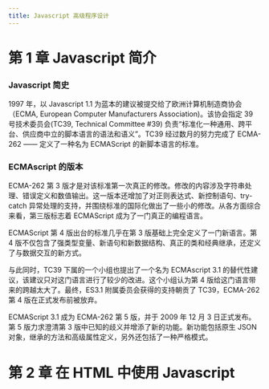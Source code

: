 ```yaml
---
title: Javascript 高级程序设计
---
```


第 1 章 Javascript 简介
======================

### Javascript 简史

1997 年，以 Javascript 1.1 为蓝本的建议被提交给了欧洲计算机制造商协会（ECMA, European Computer Manufacturers Association)。该协会指定 39 号技术委员会(TC39, Technical Committee #39) 负责“标准化一种通用、跨平台、供应商中立的脚本语言的语法和语义”。TC39 经过数月的努力完成了 ECMA-262 —— 定义了一种名为 ECMAScript 的新脚本语言的标准。

### ECMAscript 的版本

ECMA-262 第 3 版才是对该标准第一次真正的修改。修改的内容涉及字符串处理、错误定义和数值输出。这一版本还增加了对正则表达式、新控制语句、try-catch 异常处理的支持，并围绕标准的国际化做出了一些小的修改。从各方面综合来看，第三版标志着 ECMAScript 成为了一门真正的编程语言。

ECMAScript 第 4 版出台的标准几乎在第 3 版基础上完全定义了一门新语言。第 4 版不仅包含了强类型变量、新语句和新数据结构、真正的类和经典继承，还定义了与数据交互的新方式。

与此同时，TC39 下属的一个小组也提出了一个名为 ECMAscript 3.1 的替代性建议，该建议只对这门语言进行了较少的改进。这个小组认为第 4 版给这门语言带来的跨越太大了。最终，ES3.1 附属委员会获得的支持朝贡了 TC39，ECMA-262 第 4 版在正式发布前被放弃。

ECMAScript 3.1 成为 ECMA-262 第 5 版，并于 2009 年 12 月 3 日正式发布。第 5 版力求澄清第 3 版中已知的歧义并增添了新的功能。新功能包括原生 JSON 对象，继承的方法和高级属性定义，另外还包括了一种严格模式。

第 2 章 在 HTML 中使用 Javascript
================================

### <script> 元素

按照传统的做法，所有 `<script>` 元素都应该放在页面的 `<head>` 元素中，这种做法的目的是把所有外部文件（包括 CSS 文件和 Javascript 文件）的引用都放在相同的地方。可是，在文档的 `<head>` 元素中包含所有 Javascript 文件，意味着必须等到全部 Javascript 代码都被下载、解析和执行完成以后，才能开始呈现页面的内容（浏览器在遇到 `<body>` 标签才开始呈现内容）。对于那些需要很多 Javascript 代码的页面来说，这无疑会导致浏览器在呈现页面时出现明显的延迟，而延迟期间的浏览器窗口将是一片空白。为了避免这个问题，现代 Web 应用程序一般把全部 Javascript 引用放在 `<body>` 元素中页面内容的后面。

第 3 章 基本概念
===============

### 标识符

所谓标识符，就是指变量、函数、属性的名字，或者函数的参数。标识符可以是按照下列格式规则组合起来的一个或多个字符：

- 第一个字符必须是一个字母、下划线或一个美元符号($)；
- 其它字符可以是字母、下划线、美元符号或数字。

### 数据类型

ECMAScript 中有 5 种基本数据类型：Undefined、Null、Boolean、Number 和 String。还有 1 种复杂数据类型 —— Object。

### typeof 操作符

对一个值使用 `typeof` 操作符可能返回下列某个字符串：

- "undefined" —— 如果这个指未定义；
- "boolean" —— 如果这个值是布尔值；
- "string" —— 如果这个值是字符串；
- "number" —— 如果这个值是数值；
- "object" —— 如果这个值是对象或 null；
- "function" —— 如果这个值是函数。

### Undefined 类型

Undefined 类型只有一个值，即特殊的 `undefined`。在使用 `var` 声明变量但未对其初始化时，这个变量的值就是 `undefined`。

一般而言，不存在需要显式地把一个变量设置为 `undefined` 值得情况。字面值 `undefined` 的主要目的是用于比较，为了正式区分空对象指针与未经初始化的变量。

包含 `undefined` 值得变量和尚未定义的变量是不一样的，使用尚未定义的变量会导致一个错误。对于尚未声明过的变量，只能执行一项操作，即使用 `typeof` 操作符检测其数据类型。

对未初始化的变量执行 `typeof` 操作符会返回 `undefined` 值，对未声明的变量执行 `typeof` 操作符同样也会返回 `undefined` 值。

即使未初始化的变量会自动获得 undefined 值，但显式地初始化变量依然是明智的选择。如果能做到这一点，那么当 typeof 操作符返回 "undefined" 值时，我们就知道被检测的变量还没有被声明，而不是尚未初始化。

### Null 类型

Null 类型是第二个只有一个值的数据类型，这个特殊的值是 null。从逻辑角度看，null 值表示一个空对象指针，而这也正是使用 typeof 操作符检测 null 值时会返回 "object" 的原因。

如果定义的变量准备在将来用于保存对象，那么最好应该将变量初始化为 null 而不是其他值。这样一来，只要直接检查 null 值就可以知道相应的变量是否已经保存了一个对象的引用。


### Boolean 类型

Boolean 类型只有两个字面值：`true` 和 `false`。

需要注意的是，Boolean 类型的字面值 true 和 false 是区分大小写的。也就是说，True 和 False（以及其他的混合大小写形式）都不是 Boolean 值，而只是标识符。

虽然 Boolean 类型的字面值只有两个，但 ECMAScript 中所有类型的值都有与这两个 Boolean 值等价的值。要将一个值转换为其对应的 Boolean 值，可以条用转型函数 `Boolean()`：

    var message = "Hello world!"
    var messageAsBoolean = Boolean(message)

可以对任何数据类型的值调用 Boolean() 函数，而且总会返回一个 Boolean 值。至于返回的这个值是 true 还是 false，却决于要转换值得数据类型及其实际值。

    数据类型        转换为 true 的值       转换为 false 的值

    Boolean        true                   false
    String         任何非空字符串          ""
    Number         任何非0数值             0 和 NaN
    Object         任何对象                null
    Undefined      N/A                    undefined


### Number 类型

为支持各种数值类型，ECMAScript-262 定义了不同的数值字面量格式。

最基本的数值字面量格式是十进制整数。

    var intNum = 55     // 整数

除了以十进制表示外，整数还可以通过八进制或十六进制的字面值表示。其中，八进制字面值的第一位必须是 0，然后是八进制数字序列（0~7）。如果字面值中的数值超出了范围，那么前导零将被忽略，后面的数值将被当作十进制值解析。

    var octalNum1 = 070     // 八进制的 56
    var octalNum2 = 079     // 无效的八进制数值 —— 解析为 79

十六进制字面值的前两位必须是 0x，后跟任何十六进制数值（0~9 以及 A~F）。

在进行算术计算时，所有以八进制和十六进制表示的数值最终都被转换为十进制数值。

### 数值转换

有 3 个函数可以把非数值转换为数值：Number()、parseInt() 和 parseFloat()。第一个函数即转型函数 Number() 可以用于任何数据类型，而另外两个函数则专门用于把字符串转换成数值。

Number() 函数的转换规则如下：

- 如果是 Boolean 值，true 和 false 将分别被转换为 1 和 0。
- 如果是数字值，只是简单的传入和返回。
- 如果是 null 值，返回 0.
- 如果是 undefined，返回 NaN。
- 如果是字符串，遵循下列规则
    * 如果字符串中只包含数字，则将其转换为十进制数值，即 “1” 会变成 1，“123” 会变成 123，而 “011” 会变成 11（注意：前导的零被忽略了）；
    * 如果字符串中包含有效的浮点格式，如 "1.1"，则将其转换为对应的浮点数值（同样，也会忽略前导零）；
    * 如果字符串中包含有效的十六进制格式，例如 "0xf"，则将其转换为相同大小的十进制整数数值；
    * 如果字符串是空的，则将其转换为 0；
    * 如果字符串包含除上述格式之外的字符，则将其转换为 NaN。
- 如果是对象，则条用对象的 valueOf() 方法，然后依照前面的规则转换返回的值。如果转换的结果是 NaN，则调用对象的 toString() 方法，然后再次依照前面的规则转换返回的字符串值。

由于 Numnber() 函数在转换字符串时比较复杂而且不够合理，因此在处理整数的时候常用的是 parseInt() 函数。

使用 parseInt() 时应该为函数提供第二个参数：转换时使用过的基数：

    var num1 = parseInt("10", 2)    // 2
    var num2 = parseInt("10", 8)    // 8
    var num3 = parseInt("10", 10)   // 10
    var num4 = parseInt("10", 16)   // 16

由于 parseFloat() 只解析十进制数值，因此它没有用第二个参数制定基数的用法。

    var num1 = parseFloat("1234blue")   // 1234 (整数)
    var num2 = parseFloat("0xA")        // 0
    var num3 = parseFloat("22.5")       // 22.5

### String 类型

String 类型用于表示由零或多个 16 位 Unicode 字符组成的字符串序列，即字符串。字符串是不可变的。

### 字符串转换

要把一个值转换成字符串有两种方式。第一种是使用几乎每个值都有的 toString() 方法。但 null 和 undefined 值没有这个方法。

在不知道要转换的值是不是 null 或 undefined 的情况下，还可以使用转型函数 String()，这个函数能够将任何类型的值转换为字符串。String() 函数遵循下列转换规则：

- 如果值有 toString() 方法，则调用该方法并返回相应的结果；
- 如果值是 null，则返回 "null"；
- 如果值是 undefined，则返回 "undefined".

### Object 类型

Object 对象是所有对象的基础。Object 的每个实例都具有下列属性和方法：

- constructor: 保存着用于创建当前对象的函数。
- hasOwnPropert(propertyName): 用于检查给定的属性在当前对象实例中（而不是在实例的原型中）是否存在。
- isPrototypeOf(object): 用于检查传入的对象是否是当前对象的原型。
- propertyIsEnumerabl(propertyName): 用于检查给定的属性是否能够使用 for-in 语句来枚举。
- toLocaleString(): 返回对象的字符串表示，该字符串与执行环境的地区对应。
- toString(): 返回对象的字符串表示。
- valueOf(): 返回对象的字符串、数值或布尔值表示。通常与 toString() 方法的返回值相同。

### 操作符

ECMA-262 描述了一组用于操作数据值的操作符，包括算术操作符、位操作符、关系操作符和相等操作符。ECMAScript 操作符的与众不同之处在于，他们能够使用于很多值，例如字符串、数字、布尔值，甚至对象。不过，在应用对象是，相应的操作符通常都会调用对象的 valueOf() 和（或） toStrin() 方法，以便取得可以操作的值。

### 一元加和减操作符

一元加操作符以一个加号(+)表示，放在数值前面，对数值不会产生任何影响。

不过，对非数值应用一元加操作符时，该操作会像 Number() 转型函数一样对这个值进行转换。换句话说，布尔值 false 和 true 将被转换为 0 和 1，字符串会按照一组特殊的规则进行解析，而对象是先条用他们的 valueOf() 和（或） toStrin() 方法，在转换得到的值。

### if 语句

以下是 if 语句的用法：

    if (condition) statement1 else statement2

其中的 condition 可以是任意表达式；而且对这个表达式求值的结果不一定是布尔值。ECMAScript 会自动调用 Boolean() 转换函数将这个表达式的结果转换为一个布尔值。

### 函数

ECMAScript 函数的参数与大多数其他语言中函数的参数有所不同。ECMAScript 函数不介意传递进来多少个参数，也不在乎传进来参数是什么数据类型。也就是说，即便你定义的函数只接收两个参数，在调用这个函数时也未必一定要传递两个参数，可以传递一个、三个甚至不传递参数，而解析器永远不会有什么怨言。之所以会这样，原因是 ECMAScript 中的参数在内部是用一个数组来表示的。函数接收到的始终都是这个数组，而不关心数组中包含哪些参数。实际上，在函数体内可以通过 arguments 对象来访问这个参数数组，从而获取传递给函数的每一个参数。
